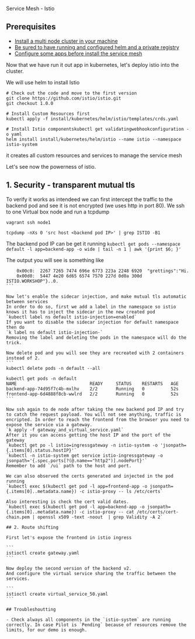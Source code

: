 
Service Mesh - Istio

## Prerequisites

- [Install a multi node cluster in your machine](/cluster/ubuntu/README.md)
- [Be sured to have running and configured helm and a private registry](/steps/1/README.md)
- [Configure some apps before install the service mesh](/steps/10/app/README.md)

Now that we have run it out app in kubernetes, let's deploy istio into the cluster.

We will use helm to install Istio
```
# Check out the code and move to the first version
git clone https://github.com/istio/istio.git
git checkout 1.0.0

# Install Custom Resources first
kubectl apply -f install/kubernetes/helm/istio/templates/crds.yaml

# Install Istio componentskubectl get validatingwebhookconfiguration -o yaml
helm install install/kubernetes/helm/istio --name istio --namespace istio-system 
```
it creates all custom resources and services to manage the service mesh

Let's see now the powerness of istio.

## 1. Security - transparent mutual tls

To verify it works as intendeed we can first intercept the traffic to the backend pod and see it is not encrypted (we uses http in port 80). We ssh to one Virtual box node and run a tcpdump
```
vagrant ssh node1

tcpdump -nXs 0 'src host <backend pod IP>' | grep ISTIO -B1
```
The backend pod IP can be get it running
`kubectl get pods --namespace default -l app=backend-app -o wide | tail -n 1 | awk '{print $6; }'`

The output you will see is something like
````
    0x00c0:  2267 7265 7474 696e 6773 223a 2248 6920  "grettings":"Hi.
	0x00d0:  5447 4e20 6d65 6574 7570 227d 0d0a 300d  ISTIO.WORKSHOP"}..0.
```

Now let's enable the sidecar injection, and make mutual tls automatic between services
In order to do so, first we add a label in the namespace so istio knows it has to inject the sidecar in the new created pod
`kubectl label ns default istio-injection=enabled`
If you want to disable the sidecar injection for default namespace then do 
`k label ns default istio-injection-`
Removing the label and deleting the pods in the namespace will do the trick.

Now delete pod and you will see they are recreated with 2 containers instead of 2.
```
kubectl delete pods -n default --all

kubectl get pods -n default
NAME                            READY     STATUS    RESTARTS   AGE
backend-app-74d95f7c4b-mxlhv    2/2       Running   0          52s
frontend-app-6d4888f8cb-wwlrd   2/2       Running   0          52s
```

Now ssh again to de node after taking the new backend pod IP and try to catch the request payload. You will not see anything, traffic is encripted. In order to reach the frontend from the browser you need to expose the service via a gateway. 
`k apply -f gateway_and_virtual_service.yaml`
After it you can access getting the host IP and the port of the gateway
`kubectl get po -l istio=ingressgateway -n istio-system -o 'jsonpath={.items[0].status.hostIP}'`
`kubectl -n istio-system get service istio-ingressgateway -o jsonpath='{.spec.ports[?(@.name=="http2")].nodePort}'`
Remember to add `/ui` path to the host and port.

We can also observed the certs generated and injected in the pod running 
`kubectl exec $(kubectl get pod -l app=frontend-app -o jsonpath={.items[0]..metadata.name}) -c istio-proxy -- ls /etc/certs`

Also interesting is check the cert valid dates.
`kubectl exec $(kubectl get pod -l app=backend-app -o jsonpath={.items[0]..metadata.name}) -c istio-proxy -- cat /etc/certs/cert-chain.pem | openssl x509 -text -noout  | grep Validity -A 2`

## 2. Route shifting

First let's expose the frontend in istio ingress

```
istioctl create gateway.yaml
```

Now deploy the second version of the backend v2.
And configure the virtual service sharing the traffic between the services.

```
istioctl create virtual_service_50.yaml
```

## Troubleshoutting 

- Check always all components in the `istio-system` are running correctly. In case Pilot is `Pending` because of resources remove the limits, for our demo is enough.
